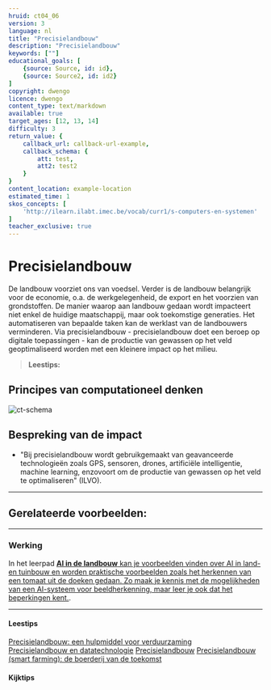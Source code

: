 ```yaml
---
hruid: ct04_06
version: 3
language: nl
title: "Precisielandbouw"
description: "Precisielandbouw"
keywords: [""]
educational_goals: [
    {source: Source, id: id}, 
    {source: Source2, id: id2}
]
copyright: dwengo
licence: dwengo
content_type: text/markdown
available: true
target_ages: [12, 13, 14]
difficulty: 3
return_value: {
    callback_url: callback-url-example,
    callback_schema: {
        att: test,
        att2: test2
    }
}
content_location: example-location
estimated_time: 1
skos_concepts: [
    'http://ilearn.ilabt.imec.be/vocab/curr1/s-computers-en-systemen'
]
teacher_exclusive: true
---
```

# Precisielandbouw

De landbouw voorziet ons van voedsel. Verder is de landbouw belangrijk voor de economie, o.a. de werkgelegenheid, de export en het voorzien van grondstoffen.
De manier waarop aan landbouw gedaan wordt impacteert niet enkel de huidige maatschappij, maar ook toekomstige generaties.
Het automatiseren van bepaalde taken kan de werklast van de landbouwers verminderen. Via precisielandbouw - precisielandbouw doet een beroep op digitale toepassingen - kan de productie van gewassen op het veld geoptimaliseerd worden met een kleinere impact op het milieu. 

> **Leestips:**<br>


## Principes van computationeel denken

![ct-schema](@learning-object/m_ct04_06/nl/3)

## Bespreking van de impact

- "Bij precisielandbouw wordt gebruikgemaakt van geavanceerde technologieën zoals GPS, sensoren, drones, artificiële intelligentie, machine learning, enzovoort om de productie van gewassen op het veld te optimaliseren" (ILVO).

-------------------------------
## Gerelateerde voorbeelden: 

-----------------------------
### Werking 
In het leerpad <a href="/agriculture"><strong> AI in de landbouw</strong> kan je voorbeelden vinden over AI in land- en tuinbouw en worden praktische voorbeelden zoals het herkennen van een tomaat uit de doeken gedaan. Zo maak je kennis met de mogelijkheden van een AI-systeem voor beeldherkenning, maar leer je ook dat het beperkingen kent.</a>.

-----------------------------
#### Leestips

[Precisielandbouw: een hulpmiddel voor verduurzaming](https://ilvo.vlaanderen.be/en/dossiers/precisielandbouw)<br>
[Precisielandbouw en datatechnologie](https://ilvo.vlaanderen.be/nl/themas/precisielandbouw-en-datatechnologie)
[Precisielandbouw](https://www.wur.nl/nl/dossiers/dossier/dossier-precisielandbouw.htm)
[Precisielandbouw (smart farming): de boerderij van de toekomst](https://www.zlto.nl/precisielandbouw-smart-farming)
#### Kijktips
